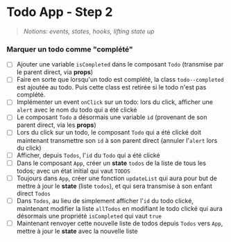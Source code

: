 # Todo App - Step 2

> _Notions: events, states, hooks, lifting state up_

### Marquer un todo comme "complété"

- [ ] Ajouter une variable `isCompleted` dans le composant `Todo` (transmise par le parent direct, via __props__)
- [ ] Faire en sorte que lorsqu'un todo est complété, la class `todo--completed` est ajoutée au todo. Puis cette class est retirée si le todo n'est pas complété.
- [ ] Implémenter un event `onClick` sur un todo: lors du click, afficher une `alert` avec le nom du todo qui a été clické
- [ ] Le composant `Todo` a désormais une variable `id` (provenant de son parent direct, via les __props__)
- [ ] Lors du click sur un todo, le composant `Todo` qui a été clické doit maintenant transmettre son `id` à son parent direct (annuler l'`alert` lors du click)
- [ ] Afficher, depuis `Todos`, l'`id` du `Todo` qui a été clické
- [ ] Dans le composant `App`, créer un __state__ `todos` de la liste de tous les todos; avec un état initial qui vaut `TODOS`
- [ ] Toujours dans `App`, créer une fonction `updateList` qui aura pour but de mettre à jour le __state__ (liste `todos`), et qui sera transmise à son enfant direct `Todos`
- [ ] Dans `Todos`, au lieu de simplement afficher l'`id` du todo clické, maintenant modifier la liste `allTodos` en modifiant le todo clické qui aura désormais une propriété `isCompleted` qui vaut `true`
- [ ] Maintenant renvoyer cette nouvelle liste de todos depuis `Todos` vers `App`, mettre à jour le __state__ avec la nouvelle liste
